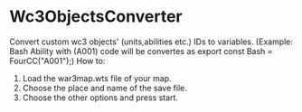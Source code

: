 # Wc3ObjectsConverter
 Convert custom wc3 objects' (units,abilities etc.) IDs to variables. 
 (Example: Bash Ability with (A001) code will be convertes as export const Bash = FourCC("A001");)
 How to:
 1. Load the war3map.wts file of your map.
 2. Choose the place and name of the save file.
 3. Choose the other options and press start.
